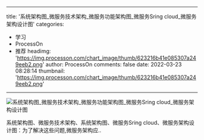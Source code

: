 
---
title: '系统架构图_微服务技术架构_微服务功能架构图_微服务Sring cloud_微服务架构设计图'
categories: 
 - 学习
 - ProcessOn
 - 推荐
headimg: 'https://img.processon.com/chart_image/thumb/623216b41e085307a249eeb2.png'
author: ProcessOn
comments: false
date: 2022-03-23 08:28:14
thumbnail: 'https://img.processon.com/chart_image/thumb/623216b41e085307a249eeb2.png'
---

<div>   
<img class="thumb" alt="系统架构图_微服务技术架构_微服务功能架构图_微服务Sring cloud_微服务架构设计图" src="https://img.processon.com/chart_image/thumb/623216b41e085307a249eeb2.png" referrerpolicy="no-referrer">
<p> 系统架构图、微服务技术架构、系统架构图、微服务Sring cloud、微服务架构设计图：为了解决这些问题,微服务架构应..</p>  
</div>
            